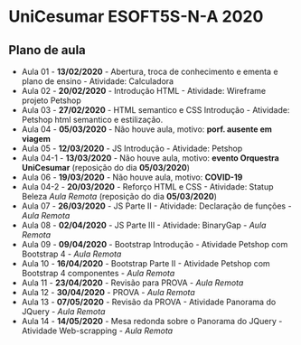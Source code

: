 # UniCesumar ESOFT5S-N-A 2020

## Plano de aula

- Aula 01 - **13/02/2020** - Abertura, troca de conhecimento e ementa e plano de ensino - Atividade: Calculadora
- Aula 02 - **20/02/2020** - Introdução HTML - Atividade: Wireframe projeto Petshop
- Aula 03 - **27/02/2020** - HTML semantico e CSS Introdução - Atividade: Petshop html semantico e estilização.
- Aula 04 - **05/03/2020** - Não houve aula, motivo: **porf. ausente em viagem**
- Aula 05 - **12/03/2020** - JS Introdução - Atividade: Petshop
- Aula 04-1 - **13/03/2020** - Não houve aula, motivo: **evento Orquestra UniCesumar** (reposição do dia **05/03/2020**)
- Aula 06 - **19/03/2020** - Não houve aula, motivo: **COVID-19**
- Aula 04-2 - **20/03/2020** - Reforço HTML e CSS - Atividade: Statup Beleza *Aula Remota* (reposição do dia **05/03/2020**)
- Aula 07 - **26/03/2020** - JS Parte II - Atividade: Declaração de funções - *Aula Remota*
- Aula 08 - **02/04/2020** - JS Parte III - Atividade: BinaryGap - *Aula Remota*
- Aula 09 - **09/04/2020** - Bootstrap Introdução - Atividade Petshop com Bootstrap 4 - *Aula Remota*
- Aula 10 - **16/04/2020** - Bootstrap Parte II - Atividade Petshop com Bootstrap 4 componentes - *Aula Remota*
- Aula 11 - **23/04/2020** - Revisão para PROVA - *Aula Remota*
- Aula 12 - **30/04/2020** - PROVA - *Aula Remota*
- Aula 13 - **07/05/2020** - Revisão da PROVA - Atividade Panorama do JQuery - *Aula Remota*
- Aula 14 - **14/05/2020** - Mesa redonda sobre o Panorama do JQuery - Atividade Web-scrapping  - *Aula Remota*

